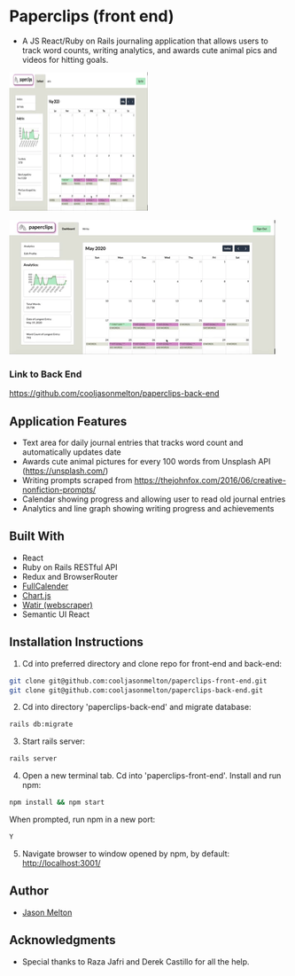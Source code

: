 # Paperclips (front end)
* A JS React/Ruby on Rails journaling application that allows users to track word counts, writing analytics, and awards cute animal pics and videos for hitting goals.  

<img src="https://github.com/cooljasonmelton/paperclips-front-end/blob/master/Animated%20GIF-downsized_large%20(2).gif" width="250" height="250"/>

![demo-of-app](https://github.com/cooljasonmelton/paperclips-front-end/blob/master/Animated%20GIF-downsized_large%20(2).gif?raw=true)

### Link to Back End
<a href='https://github.com/cooljasonmelton/paperclips-front-end'>https://github.com/cooljasonmelton/paperclips-back-end<a>

## Application Features
* Text area for daily journal entries that tracks word count and automatically updates date
* Awards cute animal pictures for every 100 words from Unsplash API (https://unsplash.com/)
* Writing prompts scraped from https://thejohnfox.com/2016/06/creative-nonfiction-prompts/
* Calendar showing progress and allowing user to read old journal entries
* Analytics and line graph showing writing progress and achievements 

## Built With​
* React
* Ruby on Rails RESTful API
* Redux and BrowserRouter
* <a href='https://github.com/fullcalendar/fullcalendar-react'>FullCalender</a>
* <a href='https://www.chartjs.org/'>Chart.js</a>
* <a href='http://watir.com/'>Watir (webscraper)</a>
* Semantic UI React
​
## Installation Instructions
1. Cd into preferred directory and clone repo for front-end and back-end:
```bash
git clone git@github.com:cooljasonmelton/paperclips-front-end.git
git clone git@github.com:cooljasonmelton/paperclips-back-end.git
```
2. Cd into directory 'paperclips-back-end' and migrate database:
```bash
rails db:migrate
```
3. Start rails server:
```bash
rails server
```
4. Open a new terminal tab. Cd into 'paperclips-front-end'. Install and run npm:
```bash
npm install && npm start
```
When prompted, run npm in a new port:
```bash
Y
```
5. Navigate browser to window opened by npm, by default: <a href='http://localhost:3001/'> http://localhost:3001/ </a> 

## Author
* <a href='https://github.com/cooljasonmelton'> Jason Melton</a>

## Acknowledgments
* Special thanks to Raza Jafri and Derek Castillo for all the help.




